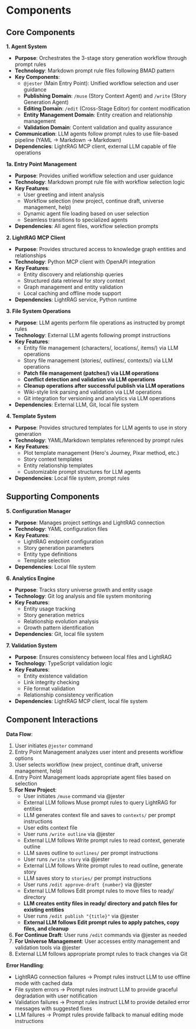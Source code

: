 # Components

## Core Components

**1. Agent System**
- **Purpose**: Orchestrates the 3-stage story generation workflow through prompt rules
- **Technology**: Markdown prompt rule files following BMAD pattern
- **Key Components**:
  - `@jester` (Main Entry Point): Unified workflow selection and user guidance
  - **Publishing Domain**: `/muse` (Story Context Agent) and `/write` (Story Generation Agent)
  - **Editing Domain**: `/edit` (Cross-Stage Editor) for content modification
  - **Entity Management Domain**: Entity creation and relationship management
  - **Validation Domain**: Content validation and quality assurance
- **Communication**: LLM agents follow prompt rules to use file-based pipeline (YAML → Markdown → Markdown)
- **Dependencies**: LightRAG MCP client, external LLM capable of file operations

**1a. Entry Point Management**
- **Purpose**: Provides unified workflow selection and user guidance
- **Technology**: Markdown prompt rule file with workflow selection logic
- **Key Features**:
  - User greeting and intent analysis
  - Workflow selection (new project, continue draft, universe management, help)
  - Dynamic agent file loading based on user selection
  - Seamless transitions to specialized agents
- **Dependencies**: All agent files, workflow selection prompts

**2. LightRAG MCP Client**
- **Purpose**: Provides structured access to knowledge graph entities and relationships
- **Technology**: Python MCP client with OpenAPI integration
- **Key Features**:
  - Entity discovery and relationship queries
  - Structured data retrieval for story context
  - Graph management and entity validation
  - Local caching and offline mode support
- **Dependencies**: LightRAG service, Python runtime

**3. File System Operations**
- **Purpose**: LLM agents perform file operations as instructed by prompt rules
- **Technology**: External LLM agents following prompt instructions
- **Key Features**:
  - Entity file management (characters/, locations/, items/) via LLM operations
  - Story file management (stories/, outlines/, contexts/) via LLM operations
  - **Patch file management (patches/) via LLM operations**
  - **Conflict detection and validation via LLM operations**
  - **Cleanup operations after successful publish via LLM operations**
  - Wiki-style link parsing and validation via LLM operations
  - Git integration for versioning and analytics via LLM operations
- **Dependencies**: External LLM, Git, local file system

**4. Template System**
- **Purpose**: Provides structured templates for LLM agents to use in story generation
- **Technology**: YAML/Markdown templates referenced by prompt rules
- **Key Features**:
  - Plot template management (Hero's Journey, Pixar method, etc.)
  - Story context templates
  - Entity relationship templates
  - Customizable prompt structures for LLM agents
- **Dependencies**: Local file system, prompt rules

## Supporting Components

**5. Configuration Manager**
- **Purpose**: Manages project settings and LightRAG connection
- **Technology**: YAML configuration files
- **Key Features**:
  - LightRAG endpoint configuration
  - Story generation parameters
  - Entity type definitions
  - Template selection
- **Dependencies**: Local file system

**6. Analytics Engine**
- **Purpose**: Tracks story universe growth and entity usage
- **Technology**: Git log analysis and file system monitoring
- **Key Features**:
  - Entity usage tracking
  - Story generation metrics
  - Relationship evolution analysis
  - Growth pattern identification
- **Dependencies**: Git, local file system

**7. Validation System**
- **Purpose**: Ensures consistency between local files and LightRAG
- **Technology**: TypeScript validation logic
- **Key Features**:
  - Entity existence validation
  - Link integrity checking
  - File format validation
  - Relationship consistency verification
- **Dependencies**: LightRAG MCP client, local file system

## Component Interactions

**Data Flow**:
1. User initiates `@jester` command
2. Entry Point Management analyzes user intent and presents workflow options
3. User selects workflow (new project, continue draft, universe management, help)
4. Entry Point Management loads appropriate agent files based on selection
5. **For New Project**:
   - User initiates `/muse` command via @jester
   - External LLM follows Muse prompt rules to query LightRAG for entities
   - LLM generates context file and saves to `contexts/` per prompt instructions
   - User edits context file
   - User runs `/write outline` via @jester
   - External LLM follows Write prompt rules to read context, generate outline
   - LLM saves outline to `outlines/` per prompt instructions
   - User runs `/write story` via @jester
   - External LLM follows Write prompt rules to read outline, generate story
   - LLM saves story to `stories/` per prompt instructions
   - User runs `/edit approve-draft {number}` via @jester
   - External LLM follows Edit prompt rules to move files to ready/ directory
   - **LLM creates entity files in ready/ directory and patch files for existing entities**
   - User runs `/edit publish "{title}"` via @jester
   - **External LLM follows Edit prompt rules to apply patches, copy files, and cleanup**
6. **For Continue Draft**: User runs `/edit` commands via @jester as needed
7. **For Universe Management**: User accesses entity management and validation tools via @jester
8. External LLM follows appropriate prompt rules to track changes via Git

**Error Handling**:
- LightRAG connection failures → Prompt rules instruct LLM to use offline mode with cached data
- File system errors → Prompt rules instruct LLM to provide graceful degradation with user notification
- Validation failures → Prompt rules instruct LLM to provide detailed error messages with suggested fixes
- LLM failures → Prompt rules provide fallback to manual editing mode instructions
